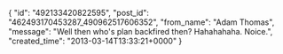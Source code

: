  {
   "id": "492133420822595",
   "post_id": "462493170453287_490962517606352",
   "from_name": "Adam Thomas",
   "message": "Well then who's plan backfired then? Hahahahaha. Noice.",
   "created_time": "2013-03-14T13:33:21+0000"
 }
